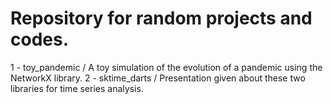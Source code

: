 # Repository for random projects and codes.

1 - toy_pandemic / A toy simulation of the evolution of a pandemic using the NetworkX library.
2 - sktime_darts / Presentation given about these two libraries for time series analysis.
